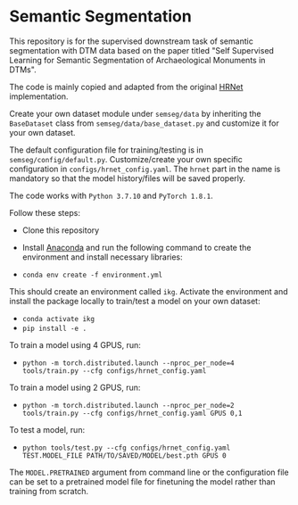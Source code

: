 # Semantic Segmentation

This repository is for the supervised downstream task of semantic segmentation with DTM data 
based on the paper titled "Self Supervised Learning for Semantic Segmentation of Archaeological 
Monuments in DTMs".

The code is mainly copied and adapted from the original [HRNet](https://github.com/HRNet/HRNet-Semantic-Segmentation)
implementation. 

Create your own dataset module under `semseg/data` by inheriting the `BaseDataset` class from 
`semseg/data/base_dataset.py` and customize it for your own dataset.

The default configuration file for training/testing is in `semseg/config/default.py`. Customize/create
your own specific configuration in `configs/hrnet_config.yaml`. The `hrnet` part in the name is
mandatory so that the model history/files will be saved properly.

The code works with `Python 3.7.10` and `PyTorch 1.8.1`. 

Follow these steps:

- Clone this repository
- Install [Anaconda](https://docs.anaconda.com/anaconda/install/index.html) and run the following
command to create the environment and install necessary libraries:

- `conda env create -f environment.yml`

This should create an environment called `ikg`. Activate the environment and install the package locally to train/test a model
on your own dataset:

- `conda activate ikg`
- `pip install -e .`

To train a model using 4 GPUS, run:
- `python -m torch.distributed.launch --nproc_per_node=4 tools/train.py --cfg configs/hrnet_config.yaml`

To train a model using 2 GPUS, run:
- `python -m torch.distributed.launch --nproc_per_node=2 tools/train.py --cfg configs/hrnet_config.yaml GPUS 0,1`

To test a model, run:
- `python tools/test.py --cfg configs/hrnet_config.yaml TEST.MODEL_FILE PATH/TO/SAVED/MODEL/best.pth GPUS 0`

The `MODEL.PRETRAINED` argument from command line or the configuration file can be set to a pretrained model file 
for finetuning the model rather than training from scratch.



